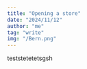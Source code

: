 ```yaml
---
title: "Opening a store"
date: "2024/11/12"
author: "me"
tag: "write"
img: "/Bern.png"
---
```



teststetetetsgsh